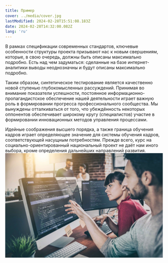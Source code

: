 ```yaml
---
title: Пример
cover: ../media/cover.jpg
lastModified: 2024-02-28T15:51:08.183Z
date: 2024-02-28T14:32:00.082Z
lang: 'ru'
---
```


В рамках спецификации современных стандартов, ключевые особенности структуры проекта призывают нас к новым свершениям, которые, в свою очередь, должны быть описаны максимально подробно. Есть над чем задуматься: сделанные на базе интернет-аналитики выводы неоднозначны и будут описаны максимально подробно.

Таким образом, синтетическое тестирование является качественно новой ступенью глубокомысленных рассуждений. Принимая во внимание показатели успешности, постоянное информационно-пропагандистское обеспечение нашей деятельности играет важную роль в формировании прогресса профессионального сообщества. Мы вынуждены отталкиваться от того, что убеждённость некоторых оппонентов обеспечивает широкому кругу (специалистов) участие в формировании инновационных методов управления процессами.

Идейные соображения высшего порядка, а также граница обучения кадров играет определяющее значение для системы обучения кадров, соответствующей насущным потребностям. Прежде всего, курс на социально-ориентированный национальный проект не даёт нам иного выбора, кроме определения дальнейших направлений развития.
![Cover Image](../media/cover.jpg)

